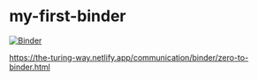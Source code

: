 # my-first-binder

[![Binder](https://mybinder.org/badge_logo.svg)](https://mybinder.org/v2/gh/kayinleung/my-first-binder/HEAD?urlpath=rstudio)

https://the-turing-way.netlify.app/communication/binder/zero-to-binder.html
